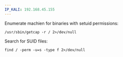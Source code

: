 ```yaml
---
IP_KALI: 192.168.45.155
---
```

Enumerate machien for binaries with setuid permissions:
```
/usr/sbin/getcap -r / 2>/dev/null
```

Search for SUID files:
```
find / -perm -u=s -type f 2>/dev/null
```